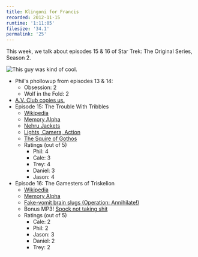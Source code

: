 ```yaml
---
title: Klingoni for Francis
recorded: 2012-11-15
runtime: '1:11:05'
filesize: '34.1'
permalink: '25'
---
```


This week, we talk about episodes 15 & 16 of Star Trek: The Original Series, Season 2.

![This guy was kind of cool.](http://jawgrind.s3.amazonaws.com/Jawgrind-Episode-25.jpg)

- Phil's phollowup from episodes 13 & 14:
    - Obsession: 2
    - Wolf in the Fold: 2
- [A.V. Club copies us.](http://www.avclub.com/articles/the-trouble-with-tribbles-the-gamesters-of-triskel,29923/)
- Episode 15: The Trouble With Tribbles
    - [Wikipedia](http://en.wikipedia.org/wiki/The_Trouble_With_Tribbles)
    - [Memory Alpha](http://en.memory-alpha.org/wiki/The_Trouble_with_Tribbles_(episode))
    - [Nehru Jackets](http://mlkshk.com/p/LGK1)
    - [Lights, Camera, Action](http://en.wikipedia.org/wiki/Standby:_Lights,_Camera,_Action)
    - [The Squire of Gothos](http://jawgrind.com/13)
    - Ratings (out of 5)
        - Phil: 4
        - Cale: 3
        - Trey: 4
        - Daniel: 3
        - Jason: 4
- Episode 16: The Gamesters of Triskelion
    - [Wikipedia](http://en.wikipedia.org/wiki/The_Gamesters_of_Triskelion)
    - [Memory Alpha](http://en.memory-alpha.org/wiki/The_Gamesters_of_Triskelion_(episode))
    - [Fake-vomit brain slugs (Operation: Annihilate!)](http://jawgrind.com/17)
    - Bonus MP3! [Spock not taking shit](http://bucket.treypiepmeier.com/Spock-not-taking-shit.mp3)
    - Ratings (out of 5)
        - Cale: 2
        - Phil: 2
        - Jason: 3
        - Daniel: 2
        - Trey: 2
